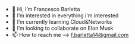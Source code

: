 - 👋 Hi, I’m Francesco Barletta
- 👀 I’m interested in everything i'm interested
- 🌱 I’m currently learning Cloud&Networks
- 💞️ I’m looking to collaborate on Elon Musk
- 📫 How to reach me --> f.barletta14@gmail.com

<!---
ilBarlo/ilBarlo is a ✨ special ✨ repository because its `README.md` (this file) appears on your GitHub profile.
You can click the Preview link to take a look at your changes.
--->
